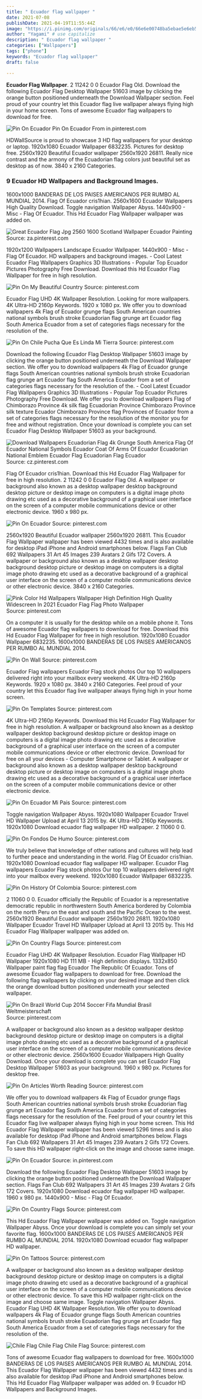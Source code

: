 ```yaml
---
title: " Ecuador flag wallpaper "
date: 2021-07-08
publishDate: 2021-04-19T11:55:44Z
image: "https://i.pinimg.com/originals/66/e6/e0/66e6e00748ba5ebae5e6eb5e1f66eb0b.jpg"
author: "Yagami" # use capitalize
description: " Ecuador flag wallpaper "
categories: ["Wallpapers"]
tags: ["phone"]
keywords: "Ecuador flag wallpaper"
draft: false

---
```



**Ecuador Flag Wallpaper**. 2 11242 0 0 Ecuador Flag Old. Download the following Ecuador Flag Desktop Wallpaper 51603 image by clicking the orange button positioned underneath the Download Wallpaper section. Feel proud of your country let this Ecuador flag live wallpaper always flying high in your home screen. Tons of awesome Ecuador flag wallpapers to download for free.

![Pin On Ecuador](https://i.pinimg.com/originals/bf/d6/bb/bfd6bb10f895526c1a4f8ab27f54ee40.jpg "Pin On Ecuador")
Pin On Ecuador From in.pinterest.com


HDWallSource is proud to showcase 3 HD flag wallpapers for your desktop or laptop. 1920x1080 Ecuador Wallpaper 6832235. Pictures for desktop free. 2560x1920 Beautiful Ecuador wallpaper 2560x1920 26811. Really nice contrast and the armony of the Ecuadorian flag colors just beautiful set as desktop as of now. 3840 x 2160 Categories.

### 9 Ecuador HD Wallpapers and Background Images.

1600x1000 BANDERAS DE LOS PAISES AMERICANOS PER RUMBO AL MUNDIAL 2014. Flag Of Ecuador cris1hian. 2560x1600 Ecuador Wallpapers High Quality Download. Toggle navigation Wallpaper Abyss. 1440x900 - Misc - Flag Of Ecuador. This Hd Ecuador Flag Wallpaper wallpaper was added on.


![Great Ecuador Flag Jpg 2560 1600 Scotland Wallpaper Ecuador Painting](https://i.pinimg.com/originals/f4/f3/42/f4f342306175592fc62d48f71e475919.jpg "Great Ecuador Flag Jpg 2560 1600 Scotland Wallpaper Ecuador Painting")
Source: za.pinterest.com

1920x1200 Wallpapers Landscape Ecuador Wallpaper. 1440x900 - Misc - Flag Of Ecuador. HD wallpapers and background images. - Cool Latest Ecuador Flag Wallpapers Graphics 3D Illustrations - Popular Top Ecuador Pictures Photography Free Download. Download this Hd Ecuador Flag Wallpaper for free in high resolution.

![Pin On My Beautiful Country](https://i.pinimg.com/originals/e0/6e/62/e06e621239dbf95dc5a464e2a43f446f.jpg "Pin On My Beautiful Country")
Source: pinterest.com

Ecuador Flag UHD 4K Wallpaper Resolution. Looking for more wallpapers. 4K Ultra-HD 2160p Keywords. 1920 x 1080 px. We offer you to download wallpapers 4k Flag of Ecuador grunge flags South American countries national symbols brush stroke Ecuadorian flag grunge art Ecuador flag South America Ecuador from a set of categories flags necessary for the resolution of the.

![Pin On Chile Pucha Que Es Linda Mi Tierra](https://i.pinimg.com/originals/6d/a5/35/6da535bd3173a9b5ee0d98b8a0b7dc41.jpg "Pin On Chile Pucha Que Es Linda Mi Tierra")
Source: pinterest.com

Download the following Ecuador Flag Desktop Wallpaper 51603 image by clicking the orange button positioned underneath the Download Wallpaper section. We offer you to download wallpapers 4k Flag of Ecuador grunge flags South American countries national symbols brush stroke Ecuadorian flag grunge art Ecuador flag South America Ecuador from a set of categories flags necessary for the resolution of the. - Cool Latest Ecuador Flag Wallpapers Graphics 3D Illustrations - Popular Top Ecuador Pictures Photography Free Download. We offer you to download wallpapers Flag of Chimborazo Province 4k silk flag Ecuadorian Province Chimborazo Province silk texture Ecuador Chimborazo Province flag Provinces of Ecuador from a set of categories flags necessary for the resolution of the monitor you for free and without registration. Once your download is complete you can set Ecuador Flag Desktop Wallpaper 51603 as your background.

![Download Wallpapers Ecuadorian Flag 4k Grunge South America Flag Of Ecuador National Symbols Ecuador Coat Of Arms Of Ecuador Ecuadorian National Emblem Ecuador Flag Ecuadorian Flag Ecuador](https://i.pinimg.com/originals/95/b9/1f/95b91f8f3aefc8a429b7c7b748cd7001.png "Download Wallpapers Ecuadorian Flag 4k Grunge South America Flag Of Ecuador National Symbols Ecuador Coat Of Arms Of Ecuador Ecuadorian National Emblem Ecuador Flag Ecuadorian Flag Ecuador")
Source: cz.pinterest.com

Flag Of Ecuador cris1hian. Download this Hd Ecuador Flag Wallpaper for free in high resolution. 2 11242 0 0 Ecuador Flag Old. A wallpaper or background also known as a desktop wallpaper desktop background desktop picture or desktop image on computers is a digital image photo drawing etc used as a decorative background of a graphical user interface on the screen of a computer mobile communications device or other electronic device. 1960 x 980 px.

![Pin On Ecuador](https://i.pinimg.com/originals/e2/0f/78/e20f78d15ccb5be2c081215002382a1e.jpg "Pin On Ecuador")
Source: pinterest.com

2560x1920 Beautiful Ecuador wallpaper 2560x1920 26811. This Ecuador Flag Wallpaper wallpaper has been viewed 4432 times and is also available for desktop iPad iPhone and Android smartphones below. Flags Fan Club 692 Wallpapers 31 Art 45 Images 239 Avatars 2 Gifs 172 Covers. A wallpaper or background also known as a desktop wallpaper desktop background desktop picture or desktop image on computers is a digital image photo drawing etc used as a decorative background of a graphical user interface on the screen of a computer mobile communications device or other electronic device. 3840 x 2160 Categories.

![Pink Color Hd Wallpapers Wallpaper High Definition High Quality Widescreen In 2021 Ecuador Flag Flag Photo Wallpaper](https://i.pinimg.com/originals/5b/c8/43/5bc843d160a520d9f0db0239455b1beb.jpg "Pink Color Hd Wallpapers Wallpaper High Definition High Quality Widescreen In 2021 Ecuador Flag Flag Photo Wallpaper")
Source: pinterest.com

On a computer it is usually for the desktop while on a mobile phone it. Tons of awesome Ecuador flag wallpapers to download for free. Download this Hd Ecuador Flag Wallpaper for free in high resolution. 1920x1080 Ecuador Wallpaper 6832235. 1600x1000 BANDERAS DE LOS PAISES AMERICANOS PER RUMBO AL MUNDIAL 2014.

![Pin On Wall](https://i.pinimg.com/originals/37/fe/0f/37fe0f2ee7e9136e355f63cd645d92fb.png "Pin On Wall")
Source: pinterest.com

Ecuador Flag wallpapers Ecuador Flag stock photos Our top 10 wallpapers delivered right into your mailbox every weekend. 4K Ultra-HD 2160p Keywords. 1920 x 1080 px. 3840 x 2160 Categories. Feel proud of your country let this Ecuador flag live wallpaper always flying high in your home screen.

![Pin On Templates](https://i.pinimg.com/originals/a0/bd/ca/a0bdca4b7fadee7fa9b8b061faf8a6b0.png "Pin On Templates")
Source: pinterest.com

4K Ultra-HD 2160p Keywords. Download this Hd Ecuador Flag Wallpaper for free in high resolution. A wallpaper or background also known as a desktop wallpaper desktop background desktop picture or desktop image on computers is a digital image photo drawing etc used as a decorative background of a graphical user interface on the screen of a computer mobile communications device or other electronic device. Download for free on all your devices - Computer Smartphone or Tablet. A wallpaper or background also known as a desktop wallpaper desktop background desktop picture or desktop image on computers is a digital image photo drawing etc used as a decorative background of a graphical user interface on the screen of a computer mobile communications device or other electronic device.

![Pin On Ecuador Mi Pais](https://i.pinimg.com/originals/47/81/98/4781984ab5539eec0bdfa173817bed54.jpg "Pin On Ecuador Mi Pais")
Source: pinterest.com

Toggle navigation Wallpaper Abyss. 1920x1080 Wallpaper Ecuador Travel HD Wallpaper Upload at April 13 2015 by. 4K Ultra-HD 2160p Keywords. 1920x1080 Download ecuador flag wallpaper HD wallpaper. 2 11060 0 0.

![Pin On Fondos De Humo](https://i.pinimg.com/originals/cb/08/95/cb0895173ef2facf23c2587937c002a5.jpg "Pin On Fondos De Humo")
Source: pinterest.com

We truly believe that knowledge of other nations and cultures will help lead to further peace and understanding in the world. Flag Of Ecuador cris1hian. 1920x1080 Download ecuador flag wallpaper HD wallpaper. Ecuador Flag wallpapers Ecuador Flag stock photos Our top 10 wallpapers delivered right into your mailbox every weekend. 1920x1080 Ecuador Wallpaper 6832235.

![Pin On History Of Colombia](https://i.pinimg.com/originals/32/fb/15/32fb1512f2c644b7d9ea411389bb0d88.png "Pin On History Of Colombia")
Source: pinterest.com

2 11060 0 0. Ecuador officially the Republic of Ecuador is a representative democratic republic in northwestern South America bordered by Colombia on the north Peru on the east and south and the Pacific Ocean to the west. 2560x1920 Beautiful Ecuador wallpaper 2560x1920 26811. 1920x1080 Wallpaper Ecuador Travel HD Wallpaper Upload at April 13 2015 by. This Hd Ecuador Flag Wallpaper wallpaper was added on.

![Pin On Country Flags](https://i.pinimg.com/originals/5e/12/be/5e12becdb4a5a96588580897c7f818af.jpg "Pin On Country Flags")
Source: pinterest.com

Ecuador Flag UHD 4K Wallpaper Resolution. Ecuador Flag Wallpaper HD Wallpaper 1920x1080 HD 111 MB - High definition displays. 1332x850 Wallpaper paint flag flag Ecuador The Republic Of Ecuador. Tons of awesome Ecuador flag wallpapers to download for free. Download the following flag wallpapers by clicking on your desired image and then click the orange download button positioned underneath your selected wallpaper.

![Pin On Brazil World Cup 2014 Soccer Fifa Mundial Brasil Weltmeisterschaft](https://i.pinimg.com/originals/d3/3e/43/d33e43ae1f0aaffc4f65487861148f4a.jpg "Pin On Brazil World Cup 2014 Soccer Fifa Mundial Brasil Weltmeisterschaft")
Source: pinterest.com

A wallpaper or background also known as a desktop wallpaper desktop background desktop picture or desktop image on computers is a digital image photo drawing etc used as a decorative background of a graphical user interface on the screen of a computer mobile communications device or other electronic device. 2560x1600 Ecuador Wallpapers High Quality Download. Once your download is complete you can set Ecuador Flag Desktop Wallpaper 51603 as your background. 1960 x 980 px. Pictures for desktop free.

![Pin On Articles Worth Reading](https://i.pinimg.com/originals/e8/0f/86/e80f861c314f9f007a200c18123bc3a2.gif "Pin On Articles Worth Reading")
Source: pinterest.com

We offer you to download wallpapers 4k Flag of Ecuador grunge flags South American countries national symbols brush stroke Ecuadorian flag grunge art Ecuador flag South America Ecuador from a set of categories flags necessary for the resolution of the. Feel proud of your country let this Ecuador flag live wallpaper always flying high in your home screen. This Hd Ecuador Flag Wallpaper wallpaper has been viewed 5296 times and is also available for desktop iPad iPhone and Android smartphones below. Flags Fan Club 692 Wallpapers 31 Art 45 Images 239 Avatars 2 Gifs 172 Covers. To save this HD wallpaper right-click on the image and choose same image.

![Pin On Ecuador](https://i.pinimg.com/originals/bf/d6/bb/bfd6bb10f895526c1a4f8ab27f54ee40.jpg "Pin On Ecuador")
Source: in.pinterest.com

Download the following Ecuador Flag Desktop Wallpaper 51603 image by clicking the orange button positioned underneath the Download Wallpaper section. Flags Fan Club 692 Wallpapers 31 Art 45 Images 239 Avatars 2 Gifs 172 Covers. 1920x1080 Download ecuador flag wallpaper HD wallpaper. 1960 x 980 px. 1440x900 - Misc - Flag Of Ecuador.

![Pin On Country Flags](https://i.pinimg.com/originals/25/3f/44/253f44da9c59fe090feb487de7a0612b.jpg "Pin On Country Flags")
Source: pinterest.com

This Hd Ecuador Flag Wallpaper wallpaper was added on. Toggle navigation Wallpaper Abyss. Once your download is complete you can simply set your favorite flag. 1600x1000 BANDERAS DE LOS PAISES AMERICANOS PER RUMBO AL MUNDIAL 2014. 1920x1080 Download ecuador flag wallpaper HD wallpaper.

![Pin On Tattoos](https://i.pinimg.com/originals/a4/55/0d/a4550dc55428c6b7f90d608226ffc883.jpg "Pin On Tattoos")
Source: pinterest.com

A wallpaper or background also known as a desktop wallpaper desktop background desktop picture or desktop image on computers is a digital image photo drawing etc used as a decorative background of a graphical user interface on the screen of a computer mobile communications device or other electronic device. To save this HD wallpaper right-click on the image and choose same image. Toggle navigation Wallpaper Abyss. Ecuador Flag UHD 4K Wallpaper Resolution. We offer you to download wallpapers 4k Flag of Ecuador grunge flags South American countries national symbols brush stroke Ecuadorian flag grunge art Ecuador flag South America Ecuador from a set of categories flags necessary for the resolution of the.

![Chile Flag Chile Flag Chile Flag](https://i.pinimg.com/originals/66/e6/e0/66e6e00748ba5ebae5e6eb5e1f66eb0b.jpg "Chile Flag Chile Flag Chile Flag")
Source: pinterest.com

Tons of awesome Ecuador flag wallpapers to download for free. 1600x1000 BANDERAS DE LOS PAISES AMERICANOS PER RUMBO AL MUNDIAL 2014. This Ecuador Flag Wallpaper wallpaper has been viewed 4432 times and is also available for desktop iPad iPhone and Android smartphones below. This Hd Ecuador Flag Wallpaper wallpaper was added on. 9 Ecuador HD Wallpapers and Background Images.

